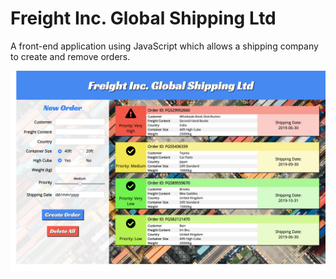 # Freight Inc. Global Shipping Ltd

A front-end application using JavaScript which allows a shipping company to create and remove orders.

![screenshot](screenshots/screenshot.png)
